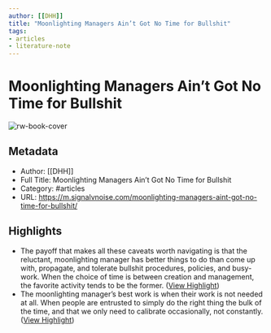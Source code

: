 ```yaml
---
author: [[DHH]]
title: "Moonlighting Managers Ain’t Got No Time for Bullshit"
tags: 
- articles
- literature-note
---
```

# Moonlighting Managers Ain’t Got No Time for Bullshit

![rw-book-cover](https://i0.wp.com/m.signalvnoise.com/wp-content/uploads/2019/01/cropped-svn-icon.gif?fit=512%2C512&ssl=1)

## Metadata
- Author: [[DHH]]
- Full Title: Moonlighting Managers Ain’t Got No Time for Bullshit
- Category: #articles
- URL: https://m.signalvnoise.com/moonlighting-managers-aint-got-no-time-for-bullshit/

## Highlights
- The payoff that makes all these caveats worth navigating is that the reluctant, moonlighting manager has better things to do than come up with, propagate, and tolerate bullshit procedures, policies, and busy-work. When the choice of time is between creation and management, the favorite activity tends to be the former. ([View Highlight](https://read.readwise.io/read/01h1a1r8b9xbw0m2b5pc7mws0w))
- The moonlighting manager’s best work is when their work is not needed at all. When people are entrusted to simply do the right thing the bulk of the time, and that we only need to calibrate occasionally, not constantly. ([View Highlight](https://read.readwise.io/read/01h1a1rqjjkfh7y04s5t0vmg6j))
